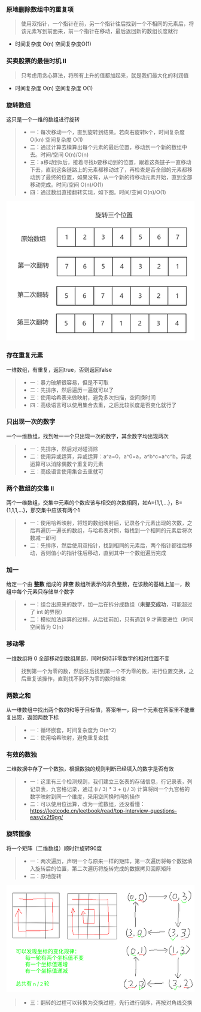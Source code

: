 ### 原地删除数组中的重复项

> 使用双指针，一个指针在前，另一个指针往后找到一个不相同的元素后，将该元素写到前面来，前一个指针在移动，最后返回新的数组长度就行

* 时间复杂度 O(n)  空间复杂度O(1)

### 买卖股票的最佳时机 II

> 只考虑用贪心算法，将所有上升的值都加起来，就是我们最大化的利润值

* 时间复杂度 O(n)  空间复杂度 O(1)

### 旋转数组

这只是一个一维的数组进行旋转

> * 一：每次移动一个，直到旋转到结果。若向右旋转k个，时间复杂度 O(kn) 空间复杂度 O(1)
> * 二：通过计算去模算出每个元素的最后位置，移动到一个新的数组中去。时间/空间 O(n)/O(n)
> * 三：a移动到b后，接着寻找b要移动到的位置，跟着这条链子一直移动下去，直到这条链路上的元素都移动过了，再检查是否全部的元素都移动到了最终的位置，如果没有，从一个新的待移动元素开始，直到全部移动完成。时间/空间 O(n)/O(1)
> * 四：通过数组直接翻转实现，如下图。时间/空间 O(n)/O(1)

![旋转数组-翻转实现图例](./img/旋转数组-翻转思路图例.png)

### 存在重复元素

一维数组，有重复，返回true，否则返回false

> * 一：暴力破解很容易，但是不可取
> * 二：先排序，然后遍历一遍就可以了
> * 三：使用哈希表来做映射，避免多次扫描，空间换时间
> * 四：高级语言可以使用集合去重，之后比较长度是否变化就行了

### 只出现一次的数字

一个一维数组，找到唯一一个只出现一次的数字，其余数字均出现两次

> * 一：先排序，然后对对碰消除
> * 二：使用异或运算，异或运算：a^a=0，a^0=a，a^b^c=a^c^b。异或运算可以消除偶数个重复的元素
> * 三：高级语言使用集合去重就可

### 两个数组的交集 II

两个一维数组，交集中元素的个数应该与相交的次数相同，如A={1,1,...}，B={1,1,1,...}，那交集中应该有两个1

> * 一：使用哈希映射，将短的数组映射后，记录各个元素出现的次数，之后再遍历一遍长的数组，与哈希表对照，每找到一个相同的元素后将次数减一即可
> * 二：先排序，然后使用双指针，找到相同的元素后，两个指针都往后移动，否则值小的指针往后移动，直到其中一个数组遍历完成

### 加一

给定一个由 **整数** 组成的 **非空** 数组所表示的非负整数，在该数的基础上加一，数组中每个元素只存储单个数字

> * 一：组合出原来的数字，加一后在拆分成数组（**未提交成功**，可能超过了 int 的界限）
> * 二：模拟加法运算的过程，从后往前加，只有遇到 9 才需要进位（时间空间皆为 O(n）

### 移动零

一维数组将 0 全部移动到数组尾部，同时保持非零数字的相对位置不变

> 找到第一个为零的数，然后往后找到第一个不为零的数，进行位置交换，之后重复该操作，直到找不到不为零的数时结束

### 两数之和

从一维数组中找出两个数的和等于目标值，答案唯一，同一个元素在答案里不能重复出现，返回两数下标

> * 一：循环嵌套，时间复杂度为 O(n^2)
> * 二：使用哈希映射，避免重复查找

### 有效的数独

二维数据中存了一个数独，根据数独的规则判断已经填入的数字是否有效

> * 一：这里有三个检测规则，我们建立三张表的存储信息，行记录表，列记录表，九宫格记录，通过 (i / 3) * 3 + (j / 3) 计算将同一个九宫格的数字映射到同一个维度，采用空间换时间的操作
> * 二：可以使用位运算，改为一维数组，还没看懂：https://leetcode.cn/leetbook/read/top-interview-questions-easy/x2f9gg/

### 旋转图像

将一个矩阵（二维数组）顺时针旋转90度

> * 一：两次遍历，声明一个与原来一样的矩阵，第一次遍历将每个数据填入旋转后的位置，第二次遍历将旋转完成的数据拷贝回原矩阵
> * 二：原地旋转

![原地旋转图像分析](./img/旋转图像-旋转分析.png)

> * 三：翻转的过程可以转换为交换过程，先行进行倒序，再按对角线交换
